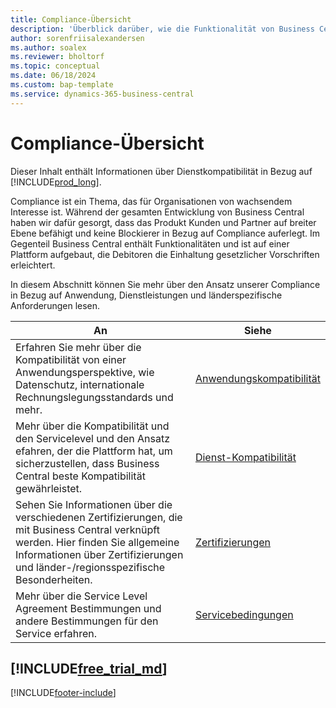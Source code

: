 ```yaml
---
title: Compliance-Übersicht
description: 'Überblick darüber, wie die Funktionalität von Business Central auf einer Plattform aufgebaut ist, die es den Debitoren leicht macht, Compliance und gesetzliche Vorschriften einzuhalten.'
author: sorenfriisalexandersen
ms.author: soalex
ms.reviewer: bholtorf
ms.topic: conceptual
ms.date: 06/18/2024
ms.custom: bap-template
ms.service: dynamics-365-business-central
---
```


# Compliance-Übersicht

Dieser Inhalt enthält Informationen über Dienstkompatibilität in Bezug auf [!INCLUDE[prod_long](../includes/prod_long.md)].

Compliance ist ein Thema, das für Organisationen von wachsendem Interesse ist. Während der gesamten Entwicklung von Business Central haben wir dafür gesorgt, dass das Produkt Kunden und Partner auf breiter Ebene befähigt und keine Blockierer in Bezug auf Compliance auferlegt. Im Gegenteil Business Central enthält Funktionalitäten und ist auf einer Plattform aufgebaut, die Debitoren die Einhaltung gesetzlicher Vorschriften erleichtert.

In diesem Abschnitt können Sie mehr über den Ansatz unserer Compliance in Bezug auf Anwendung, Dienstleistungen und länderspezifische Anforderungen lesen.

|An|Siehe|  
|------------|-------------|  
|Erfahren Sie mehr über die Kompatibilität von einer Anwendungsperspektive, wie Datenschutz, internationale Rechnungslegungsstandards und mehr.|[Anwendungskompatibilität](compliance-application-compliance.md)|  
|Mehr über die Kompatibilität und den Servicelevel und den Ansatz efahren, der die Plattform hat, um sicherzustellen, dass Business Central beste Kompatibilität gewährleistet.|[Dienst-Kompatibilität](compliance-service-compliance.md)|  
|Sehen Sie Informationen über die verschiedenen Zertifizierungen, die mit Business Central verknüpft werden. Hier finden Sie allgemeine Informationen über Zertifizierungen und länder-/regionsspezifische Besonderheiten.|[Zertifizierungen](compliance-certifications.md)|  
|Mehr über die Service Level Agreement Bestimmungen und andere Bestimmungen für den Service erfahren.|[Servicebedingungen](compliance-service-compliance.md#service-terms)|  

## [!INCLUDE[free_trial_md](../includes/free_trial_md.md)]  


[!INCLUDE[footer-include](../includes/footer-banner.md)]
